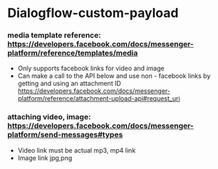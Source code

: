 # Dialogflow-custom-payload

### media template reference: https://developers.facebook.com/docs/messenger-platform/reference/templates/media

* Only supports facebook links for video and image
* Can make a call to the API below and use non - facebook links by getting and using an attachment ID  https://developers.facebook.com/docs/messenger-platform/reference/attachment-upload-api#request_uri

### attaching video, image: https://developers.facebook.com/docs/messenger-platform/send-messages#types

* Video link must be actual mp3, mp4 link
* Image link jpg,png
